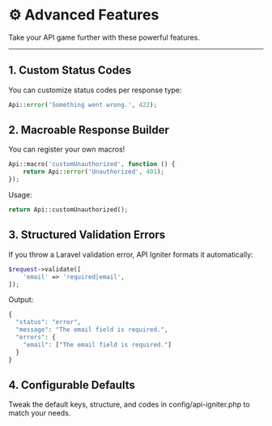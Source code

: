 # ⚙️ Advanced Features

Take your API game further with these powerful features.

---

## 1. Custom Status Codes

You can customize status codes per response type:

```php
Api::error('Something went wrong.', 422);
```

## 2. Macroable Response Builder

You can register your own macros!

```php
Api::macro('customUnauthorized', function () {
    return Api::error('Unauthorized', 401);
});
```

Usage:

```php
return Api::customUnauthorized();
```

## 3. Structured Validation Errors

If you throw a Laravel validation error, API Igniter formats it automatically:

```php
$request->validate([
    'email' => 'required|email',
]);
```

Output:

```php
{
  "status": "error",
  "message": "The email field is required.",
  "errors": {
    "email": ["The email field is required."]
  }
}
```

## 4. Configurable Defaults

Tweak the default keys, structure, and codes in config/api-igniter.php to match your needs.
